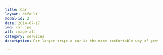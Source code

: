 ```yaml
---
title: Car
layout: default
modal-id: 2
date: 2014-07-17
img: car.jpg
alt: image-alt
category: services
description: For longer trips a car is the most comfortable way of getting around.

---
```

